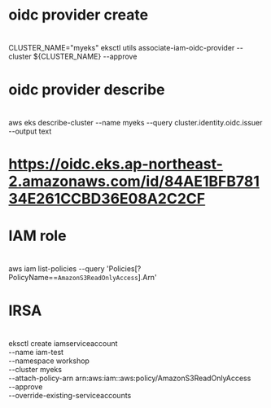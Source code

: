 # oidc provider create
#  

CLUSTER_NAME="myeks"
eksctl utils associate-iam-oidc-provider --cluster ${CLUSTER_NAME} --approve

# oidc provider describe
#
aws eks describe-cluster --name myeks --query cluster.identity.oidc.issuer --output text
# https://oidc.eks.ap-northeast-2.amazonaws.com/id/84AE1BFB78134E261CCBD36E08A2C2CF


#  IAM role
#
aws iam list-policies --query 'Policies[?PolicyName==`AmazonS3ReadOnlyAccess`].Arn'


# IRSA
# 
eksctl create iamserviceaccount \
    --name iam-test \
    --namespace workshop \
    --cluster myeks \
    --attach-policy-arn arn\:aws\:iam::aws\:policy/AmazonS3ReadOnlyAccess \
    --approve \
    --override-existing-serviceaccounts